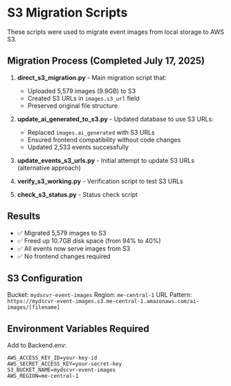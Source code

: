 # S3 Migration Scripts

These scripts were used to migrate event images from local storage to AWS S3.

## Migration Process (Completed July 17, 2025)

1. **direct_s3_migration.py** - Main migration script that:
   - Uploaded 5,579 images (9.9GB) to S3
   - Created S3 URLs in `images.s3_url` field
   - Preserved original file structure

2. **update_ai_generated_to_s3.py** - Updated database to use S3 URLs:
   - Replaced `images.ai_generated` with S3 URLs
   - Ensured frontend compatibility without code changes
   - Updated 2,533 events successfully

3. **update_events_s3_urls.py** - Initial attempt to update S3 URLs (alternative approach)

4. **verify_s3_working.py** - Verification script to test S3 URLs

5. **check_s3_status.py** - Status check script

## Results

- ✅ Migrated 5,579 images to S3
- ✅ Freed up 10.7GB disk space (from 94% to 40%)
- ✅ All events now serve images from S3
- ✅ No frontend changes required

## S3 Configuration

Bucket: `mydscvr-event-images`
Region: `me-central-1`
URL Pattern: `https://mydscvr-event-images.s3.me-central-1.amazonaws.com/ai-images/[filename]`

## Environment Variables Required

Add to Backend.env:
```
AWS_ACCESS_KEY_ID=your-key-id
AWS_SECRET_ACCESS_KEY=your-secret-key
S3_BUCKET_NAME=mydscvr-event-images
AWS_REGION=me-central-1
```